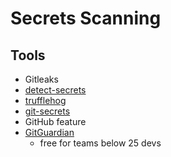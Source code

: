 # Secrets Scanning #

## Tools ##

- Gitleaks
- [detect-secrets](https://github.com/Yelp/detect-secrets)
- [trufflehog](https://github.com/trufflesecurity/trufflehog)
- [git-secrets](https://github.com/awslabs/git-secrets)
- GitHub feature
- [GitGuardian](https://dashboard.gitguardian.com/auth/signup)
  - free for teams below 25 devs
